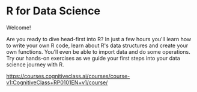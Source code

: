 # R for Data Science

Welcome!

Are you ready to dive head-first into R? In just a few hours you'll learn how to write your own R code, learn about R's data structures and create your own functions. You’ll even be able to import data and do some operations. Try our hands-on exercises as we guide your first steps into your data science journey with R.


https://courses.cognitiveclass.ai/courses/course-v1:CognitiveClass+RP0101EN+v1/course/
